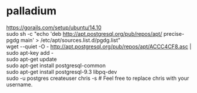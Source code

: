 # palladium
https://gorails.com/setup/ubuntu/14.10<br>
sudo sh -c "echo 'deb http://apt.postgresql.org/pub/repos/apt/ precise-pgdg main' > /etc/apt/sources.list.d/pgdg.list"<br>
wget --quiet -O - http://apt.postgresql.org/pub/repos/apt/ACCC4CF8.asc | sudo apt-key add -<br>
sudo apt-get update<br>
sudo apt-get install postgresql-common<br>
sudo apt-get install postgresql-9.3 libpq-dev<br>
sudo -u postgres createuser chris -s # Feel free to replace chris with your username.<br>